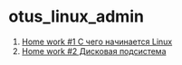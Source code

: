 # otus_linux_admin
1. [Home work #1 С чего начинается Linux](https://github.com/isysgen/otus-linux/tree/master/Lesson%20_1_Kernel_update/1_kernel_update)
2. [Home work #2 Дисковая подсистема](https://github.com/isysgen/otus-linux/tree/master/master/Lesson_2)